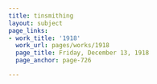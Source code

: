 ```yaml
---
title: tinsmithing
layout: subject
page_links:
- work_title: '1918'
  work_url: pages/works/1918
  page_title: Friday, December 13, 1918
  page_anchor: page-726

---
```


